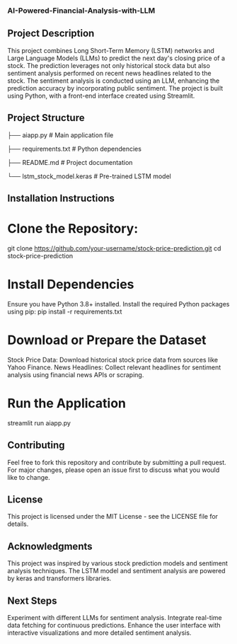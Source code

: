 ### AI-Powered-Financial-Analysis-with-LLM

## Project Description

This project combines Long Short-Term Memory (LSTM) networks and Large Language Models (LLMs) to predict the next day's closing price of a stock. The prediction leverages not only historical stock data but also sentiment analysis performed on recent news headlines related to the stock. The sentiment analysis is conducted using an LLM, enhancing the prediction accuracy by incorporating public sentiment. The project is built using Python, with a front-end interface created using Streamlit.

## Project Structure

├── aiapp.py                   # Main application file

├── requirements.txt           # Python dependencies

├── README.md                  # Project documentation

└── lstm_stock_model.keras     # Pre-trained LSTM model

## Installation Instructions
# Clone the Repository:
git clone https://github.com/your-username/stock-price-prediction.git
cd stock-price-prediction
# Install Dependencies
Ensure you have Python 3.8+ installed. Install the required Python packages using pip:
pip install -r requirements.txt
# Download or Prepare the Dataset
Stock Price Data: Download historical stock price data from sources like Yahoo Finance.
News Headlines: Collect relevant headlines for sentiment analysis using financial news APIs or scraping.
# Run the Application
streamlit run aiapp.py

## Contributing
Feel free to fork this repository and contribute by submitting a pull request. For major changes, please open an issue first to discuss what you would like to change.

## License
This project is licensed under the MIT License - see the LICENSE file for details.

## Acknowledgments
This project was inspired by various stock prediction models and sentiment analysis techniques.
The LSTM model and sentiment analysis are powered by keras and transformers libraries.
## Next Steps
Experiment with different LLMs for sentiment analysis.
Integrate real-time data fetching for continuous predictions.
Enhance the user interface with interactive visualizations and more detailed sentiment analysis.

